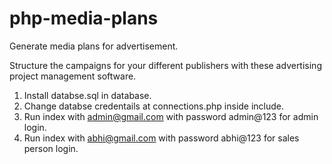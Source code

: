 # php-media-plans
Generate media plans for advertisement.

Structure the campaigns for your different publishers with these advertising project management software.

1. Install databse.sql in database.
2. Change databse credentails at connections.php inside include.
3. Run index with admin@gmail.com with password admin@123 for admin login.
4. Run index with abhi@gmail.com with password abhi@123 for sales person login.
